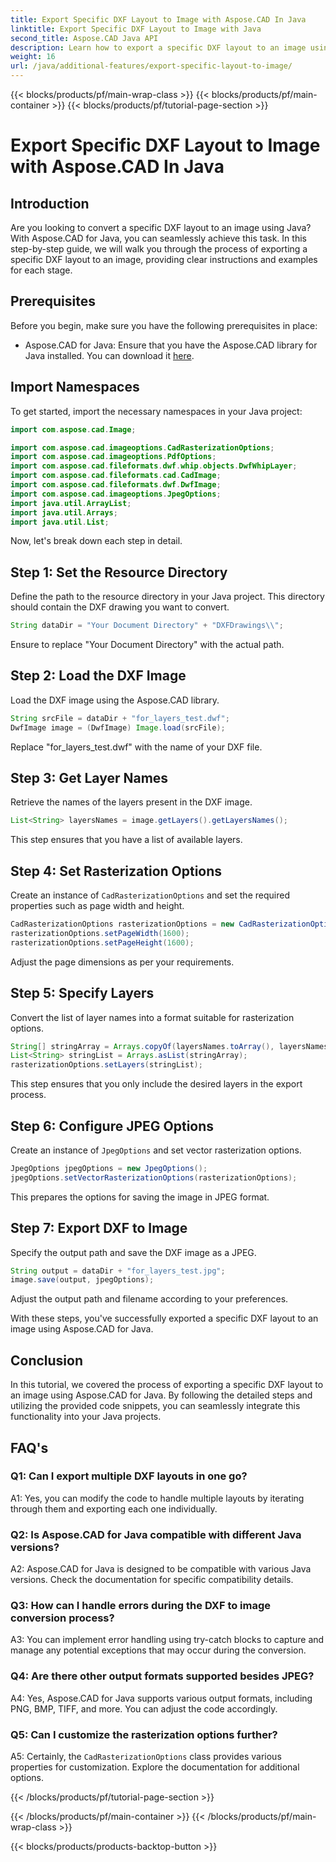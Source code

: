 ```yaml
---
title: Export Specific DXF Layout to Image with Aspose.CAD In Java
linktitle: Export Specific DXF Layout to Image with Java
second_title: Aspose.CAD Java API
description: Learn how to export a specific DXF layout to an image using Aspose.CAD for Java. Follow our step-by-step guide for seamless integration.
weight: 16
url: /java/additional-features/export-specific-layout-to-image/
---
```


{{< blocks/products/pf/main-wrap-class >}}
{{< blocks/products/pf/main-container >}}
{{< blocks/products/pf/tutorial-page-section >}}

# Export Specific DXF Layout to Image with Aspose.CAD In Java

## Introduction

Are you looking to convert a specific DXF layout to an image using Java? With Aspose.CAD for Java, you can seamlessly achieve this task. In this step-by-step guide, we will walk you through the process of exporting a specific DXF layout to an image, providing clear instructions and examples for each stage.

## Prerequisites

Before you begin, make sure you have the following prerequisites in place:

- Aspose.CAD for Java: Ensure that you have the Aspose.CAD library for Java installed. You can download it [here](https://releases.aspose.com/cad/java/).

## Import Namespaces

To get started, import the necessary namespaces in your Java project:

```java
import com.aspose.cad.Image;

import com.aspose.cad.imageoptions.CadRasterizationOptions;
import com.aspose.cad.imageoptions.PdfOptions;
import com.aspose.cad.fileformats.dwf.whip.objects.DwfWhipLayer;
import com.aspose.cad.fileformats.cad.CadImage;
import com.aspose.cad.fileformats.dwf.DwfImage;
import com.aspose.cad.imageoptions.JpegOptions;
import java.util.ArrayList;
import java.util.Arrays;
import java.util.List;
```

Now, let's break down each step in detail.

## Step 1: Set the Resource Directory

Define the path to the resource directory in your Java project. This directory should contain the DXF drawing you want to convert.

```java
String dataDir = "Your Document Directory" + "DXFDrawings\\";
```

Ensure to replace "Your Document Directory" with the actual path.

## Step 2: Load the DXF Image

Load the DXF image using the Aspose.CAD library.

```java
String srcFile = dataDir + "for_layers_test.dwf";
DwfImage image = (DwfImage) Image.load(srcFile);
```

Replace "for_layers_test.dwf" with the name of your DXF file.

## Step 3: Get Layer Names

Retrieve the names of the layers present in the DXF image.

```java
List<String> layersNames = image.getLayers().getLayersNames();
```

This step ensures that you have a list of available layers.

## Step 4: Set Rasterization Options

Create an instance of `CadRasterizationOptions` and set the required properties such as page width and height.

```java
CadRasterizationOptions rasterizationOptions = new CadRasterizationOptions();
rasterizationOptions.setPageWidth(1600);
rasterizationOptions.setPageHeight(1600);
```

Adjust the page dimensions as per your requirements.

## Step 5: Specify Layers

Convert the list of layer names into a format suitable for rasterization options.

```java
String[] stringArray = Arrays.copyOf(layersNames.toArray(), layersNames.toArray().length, String[].class);
List<String> stringList = Arrays.asList(stringArray);
rasterizationOptions.setLayers(stringList);
```

This step ensures that you only include the desired layers in the export process.

## Step 6: Configure JPEG Options

Create an instance of `JpegOptions` and set vector rasterization options.

```java
JpegOptions jpegOptions = new JpegOptions();
jpegOptions.setVectorRasterizationOptions(rasterizationOptions);
```

This prepares the options for saving the image in JPEG format.

## Step 7: Export DXF to Image

Specify the output path and save the DXF image as a JPEG.

```java
String output = dataDir + "for_layers_test.jpg";
image.save(output, jpegOptions);
```

Adjust the output path and filename according to your preferences.

With these steps, you've successfully exported a specific DXF layout to an image using Aspose.CAD for Java.

## Conclusion

In this tutorial, we covered the process of exporting a specific DXF layout to an image using Aspose.CAD for Java. By following the detailed steps and utilizing the provided code snippets, you can seamlessly integrate this functionality into your Java projects.

## FAQ's

### Q1: Can I export multiple DXF layouts in one go?

A1: Yes, you can modify the code to handle multiple layouts by iterating through them and exporting each one individually.

### Q2: Is Aspose.CAD for Java compatible with different Java versions?

A2: Aspose.CAD for Java is designed to be compatible with various Java versions. Check the documentation for specific compatibility details.

### Q3: How can I handle errors during the DXF to image conversion process?

A3: You can implement error handling using try-catch blocks to capture and manage any potential exceptions that may occur during the conversion.

### Q4: Are there other output formats supported besides JPEG?

A4: Yes, Aspose.CAD for Java supports various output formats, including PNG, BMP, TIFF, and more. You can adjust the code accordingly.

### Q5: Can I customize the rasterization options further?

A5: Certainly, the `CadRasterizationOptions` class provides various properties for customization. Explore the documentation for additional options.

{{< /blocks/products/pf/tutorial-page-section >}}

{{< /blocks/products/pf/main-container >}}
{{< /blocks/products/pf/main-wrap-class >}}

{{< blocks/products/products-backtop-button >}}
